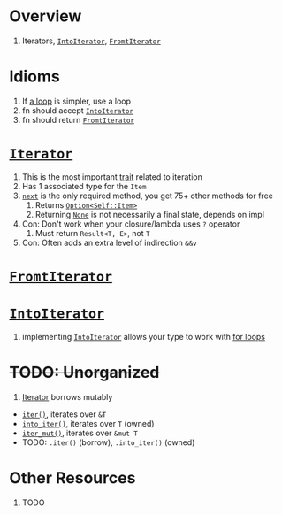 # Overview
1. Iterators, [`IntoIterator`](https://doc.rust-lang.org/std/iter/trait.IntoIterator.html), [`FromtIterator`](https://doc.rust-lang.org/std/iter/trait.FromIterator.html)


# Idioms
1. If [a loop](https://doc.rust-lang.org/reference/expressions/loop-expr.html) is simpler, use a loop
1. fn should accept [`IntoIterator`](https://doc.rust-lang.org/std/iter/trait.IntoIterator.html)
1. fn should return [`FromtIterator`](https://doc.rust-lang.org/std/iter/trait.FromIterator.html)


# [`Iterator`](https://doc.rust-lang.org/std/iter/trait.Iterator.html)
1. This is the most important [trait](./traits.md) related to iteration
1. Has 1 associated type for the `Item`
1. [`next`](https://doc.rust-lang.org/std/iter/trait.Iterator.html#tymethod.next) is the only required method, you get 75+ other methods for free
    1. Returns [`Option<Self::Item>`](https://doc.rust-lang.org/stable/std/iter/trait.Iterator.html#tymethod.next)
    1. Returning [`None`](TODO) is not necessarily a final state, depends on impl
1. Con: Don't work when your closure/lambda uses `?` operator
    1. Must return `Result<T, E>`, not `T`
1. Con: Often adds an extra level of indirection `&&v`


# [`FromtIterator`](https://doc.rust-lang.org/std/iter/trait.FromIterator.html)


# [`IntoIterator`](https://doc.rust-lang.org/std/iter/trait.IntoIterator.html)
1. implementing [`IntoIterator`](https://doc.rust-lang.org/std/iter/trait.IntoIterator.html) allows your type to work with [for loops](https://doc.rust-lang.org/std/iter/index.html#for-loops-and-intoiterator)




# ~~TODO: Unorganized~~
1. [Iterator](https://doc.rust-lang.org/std/iter/trait.Iterator.html) borrows mutably
- [`iter()`](TODO), iterates over `&T`
- [`into_iter()`](TODO), iterates over `T` (owned)
- [`iter_mut()`](TODO), iterates over `&mut T`
- TODO: `.iter()` (borrow), `.into_iter()` (owned)


# Other Resources
1. TODO
